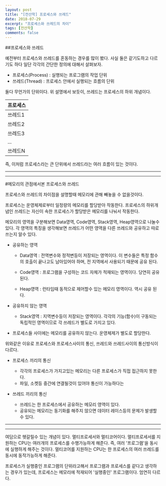 ```yaml
---
layout: post
title: "[전산학] 프로세스와 쓰레드"
date: 2018-07-29
excerpt: "프로세스와 쓰레드의 차이"
tags: [전산학]
comments: false
---
```


##프로세스와 쓰레드

예전부터 프로세스와 쓰레드를 혼동하는 경우를 많이 봤다. 사실 둘은 같기도하고 다르기도 하다
일단 각각의 간단한 정의에 대해서 살펴보자.

 - 프로세스(Process) : 실행되는 프로그램의 작업 단위
 - 쓰레드(Thread) : 프로세스 안에서 실행되는 흐름의 단위

둘다 무언가의 단위이다. 위 설명에서 보듯이, 쓰레드는 프로세스의 하위 개념이다.


|<center>프로세스</center>|
|---
|쓰레드1|
|쓰레드2|
|쓰레드3|
|...|
|쓰레드N|

즉, 이처럼 프로세스라는 큰 단위에서 쓰레드라는 여러 흐름이 있는 것이다.

---
---
#메모리의 관점에서본 프로세스와 쓰레드

프로세스와 쓰레드의 차이점을 설명할때 메모리에 관해 빼놓을 수 없을것이다.

프로세스는 운영체제로부터 일정량의 메모리를 할당받아 작동한다. 프로세스의 하위개념인
쓰레드는 자신이 속한 프로세스가 할당받은 메모리를 나눠서 작동한다.

메모리의 영역을 구분해보면 Data영역, Code영역, Stack영역, Heap영역으로 나눌수 있다.
각 영역의 특징을 생각해보면 쓰레드가 어떤 영역을 다른 쓰레드와 공유하고 따로 쓰는지
알수 있다.

- 공유하는 영역

  - Data영역 : 전역변수와 정적변등이 저장되는 영역이다. 이 변수들은 특정 함수의
  호출이 끝나고도 남아있어야 하며, 전 지역에서 사용되기 때문에 공유 된다.

  - Code영역 : 프로그램을 구성하는 코드 자체가 적재되는 영역이다. 당연히 공유 된다.

  - Heap영역 : 런타임때 동적으로 제어할수 있는 메모리 영역이다. 역시 공유 된다.


- 공유하지 않는 영역

  - Stack영역 : 지역변수등이 저장되는 영역이다. 각각의 기능(함수)이 구동되는
  독립적인 영역이므로 각 쓰레드가 별도로 가지고 있다.

- 프로세스들 사이에는 메모리를 공유하지 않는다. 운영체제가 별도로 할당한다.

위와같은 이유로 프로세스와 프로세스사이의 통신, 쓰레드와 쓰레드사이의 통신방식이 다르다.

- 프로세스 끼리의 통신

  - 각각의 프로세스가 가지고있는 메모리는 다른 프로세스가 직접 접근하지 못한다.
  - 파일, 소켓등 중간에 연결될것이 있어야 통신이 가능하다는
- 쓰레드 끼리의 통신

  - 쓰레드는 한 프로세스에서 공유하는 메모리 영역이 있다.
  - 공유되는 메모리는 동기화를 해주지 않으면 데이터 레이스등의 문제가 발생할수 있다.

---
---
여담으로 헷갈릴수 있는 개념이 있다. 멀티프로세서와 멀티코어이다.
멀티프로세서를 지원하는 CPU는 여러개의 프로세스를 수행가능하게 해준다.
즉, 여러 '프로그램'을 동시에 실행하게 해주는 것이다.
멀티코어를 지원하는 CPU는 한 프로세스의 여러 쓰레드를 동시에 동작가능하게 해준다.

프로세스가 실행중인 프로그램의 단위라고해서 프로그램과 프로세스를 같다고 생각하는
경우가 있는데, 프로세스는 메모리에 적재되어 '실행중인' 프로그램이다. 엄연히 다르다.

